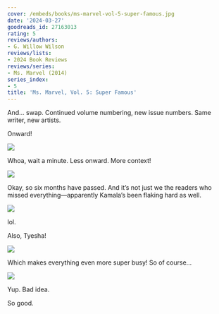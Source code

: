 ```yaml
---
cover: /embeds/books/ms-marvel-vol-5-super-famous.jpg
date: '2024-03-27'
goodreads_id: 27163013
rating: 5
reviews/authors:
- G. Willow Wilson
reviews/lists:
- 2024 Book Reviews
reviews/series:
- Ms. Marvel (2014)
series_index:
- 5
title: 'Ms. Marvel, Vol. 5: Super Famous'
---
```

And… swap. Continued volume numbering, new issue numbers. Same writer, new artists. 

Onward!

![](/embeds/books/attachments/ms-marvel-2014-v5-textbundle-e06382.jpeg)

Whoa, wait a minute. Less onward. More context!

![](/embeds/books/attachments/ms-marvel-2014-v5-textbundle-3f430a.jpeg)

Okay, so six months have passed. And it’s not just we the readers who missed everything—apparently Kamala’s been flaking hard as well. 

![](/embeds/books/attachments/ms-marvel-2014-v5-textbundle-044ab1.jpeg)

lol. 

Also, Tyesha!

![](/embeds/books/attachments/ms-marvel-2014-v5-textbundle-ae6ea7.jpeg)

Which makes everything even more super busy! So of course…

![](/embeds/books/attachments/ms-marvel-2014-v5-textbundle-99be6a.jpeg)

Yup. Bad idea. 

So good. 

<!--more-->